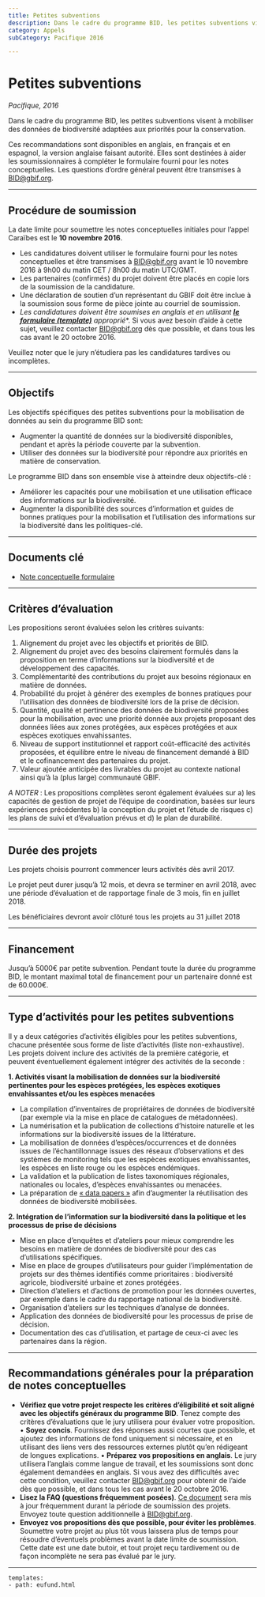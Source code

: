 ```yaml
---
title: Petites subventions
description: Dans le cadre du programme BID, les petites subventions visent à mobiliser des données de biodiversité adaptées aux priorités pour la conservation.
category: Appels
subCategory: Pacifique 2016

---
```

# Petites subventions

_Pacifique, 2016_

Dans le cadre du programme BID, les petites subventions visent à mobiliser des données de biodiversité adaptées aux priorités pour la conservation.

Ces recommandations sont disponibles en anglais, en français et en espagnol, la version anglaise faisant autorité. Elles sont destinées à aider les soumissionnaires à compléter le formulaire fourni pour les notes conceptuelles. Les questions d’ordre général peuvent être transmises à [BID@gbif.org](mailto:bid@gbif.org).

<!-- toc -->
<!-- tocstop -->

-----------------------

## Procédure de soumission

La date limite pour soumettre les notes conceptuelles initiales pour l’appel Caraïbes est le **10 novembre 2016**.

+ Les candidatures doivent utiliser le formulaire fourni pour les notes conceptuelles et être transmises à [BID@gbif.org](mailto:bid@gbif.org) avant le 10 novembre 2016 à 9h00 du matin CET / 8h00 du matin UTC/GMT.
+ Les partenaires (confirmés) du projet doivent être placés en copie lors de la soumission de la candidature.
+ Une déclaration de soutien d’un représentant du GBIF doit être inclue à la soumission sous forme de pièce jointe au courriel de soumission.
+ *Les candidatures doivent être soumises en anglais et en utilisant [**le formulaire (template)**](/raw/BID-Concept-Note-Template-Pacific.docx) approprié**. Si vous avez besoin d’aide à cette sujet, veuillez contacter [BID@gbif.org](mailto:bid@gbif.org) dès que possible, et dans tous les cas avant le 20 octobre 2016.

Veuillez noter que le jury n’étudiera pas les candidatures tardives ou incomplètes.

-----------

## Objectifs

Les objectifs spécifiques des petites subventions pour la mobilisation de données au sein du programme BID sont:
+ Augmenter la quantité de données sur la biodiversité disponibles, pendant et après la période couverte par la subvention.
+ Utiliser des données sur la biodiversité pour répondre aux priorités en matière de conservation.

Le programme BID dans son ensemble vise à atteindre deux objectifs-clé :
+ Améliorer les capacités pour une mobilisation et une utilisation efficace des informations sur la biodiversité.
+ Augmenter la disponibilité des sources d’information et  guides de bonnes pratiques  pour la mobilisation et l’utilisation des informations sur la biodiversité dans les politiques-clé.

-----------

## Documents clé

+ [Note conceptuelle formulaire](/raw/BID-Concept-Note-Template-Pacific.docx)

-----------

## Critères d’évaluation

Les propositions seront évaluées selon les critères suivants:
1. Alignement du projet avec les objectifs et priorités de BID.
2. Alignement du projet avec des besoins clairement formulés dans la proposition en terme d’informations sur la biodiversité et de développement des capacités.
3. Complémentarité des contributions du projet aux besoins régionaux en matière de données. 
4. Probabilité du projet à générer des exemples de bonnes pratiques pour l’utilisation des données de biodiversité lors de la prise de décision.
5. Quantité, qualité et pertinence des données de biodiversité proposées pour la mobilisation, avec une priorité donnée aux projets proposant des données liées aux zones protégées, aux espèces protégées et aux espèces exotiques envahissantes.
6. Niveau de support institutionnel et rapport coût-efficacité des activités proposées, et équilibre entre le niveau de financement demandé à BID et le cofinancement des partenaires du projet.
7. Valeur ajoutée anticipée des livrables du projet au contexte national ainsi qu’à la (plus large) communauté GBIF.

*A NOTER* : Les propositions complètes seront également évaluées sur a) les capacités de gestion de projet de l’équipe de coordination, basées sur leurs expériences précédentes b) la conception du projet et l’étude de risques c) les plans de suivi et d’évaluation prévus et d) le plan de durabilité.

-----------

## Durée des projets

Les projets choisis pourront commencer leurs activités dès avril 2017. 

Le projet peut durer jusqu’à 12 mois, et devra se terminer en avril 2018, avec une période d’évaluation et de rapportage finale de 3 mois, fin en juillet 2018. 

Les bénéficiaires devront avoir clöturé tous les projets au 31 juillet 2018

-----------

## Financement

Jusqu’à 5000€ par petite subvention. Pendant toute la durée du programme BID, le montant maximal total de financement pour un partenaire donné est de 60.000€.

-----------

## Type d’activités pour les petites subventions

Il y a deux catégories d’activités éligibles pour les petites subventions, chacune présentée sous forme de liste d’activités (liste non-exhaustive). Les projets doivent inclure des activités de la première catégorie, et peuvent éventuellement également intégrer des activités de la seconde :

**1. Activités visant la mobilisation de données sur la biodiversité pertinentes pour les espèces protégées, les espèces exotiques envahissantes et/ou les espèces menacées**
+ La compilation d’inventaires de propriétaires de données de biodiversité (par exemple via la mise en place de catalogues de métadonnées).
+ La numérisation et la publication de collections d’histoire naturelle et les informations sur la biodiversité issues de la littérature.
+ La mobilisation de données d’espèces/occurrences et de données issues de l’échantillonnage issues des réseaux d’observations et des systèmes de monitoring tels que les espèces exotiques envahissantes, les espèces en liste rouge ou les espèces endémiques.
+ La validation et la publication de listes taxonomiques régionales, nationales ou locales, d’espèces envahissantes ou menacées.
+ La préparation de  [« data papers »](http://www.gbif.org/publishing-data/data-papers) afin d’augmenter la réutilisation des données de biodiversité mobilisées.

**2. Intégration de l’information sur la biodiversité dans la politique et les processus de prise de décisions**
+ Mise en place d’enquêtes et d’ateliers pour mieux comprendre les besoins en matière de données de biodiversité pour des cas d’utilisations spécifiques.
+ Mise en place de groupes d’utilisateurs pour guider l’implémentation de projets sur des thèmes identifiés comme prioritaires : biodiversité agricole, biodiversité urbaine et zones protégées. 
+ Direction d’ateliers et d’actions de promotion pour les données ouvertes, par exemple dans le cadre du rapportage national de la biodiversité.
+ Organisation d’ateliers sur les techniques d’analyse de données.
+ Application des données de biodiversité pour les processus de prise de décision.
+ Documentation des cas d’utilisation, et partage de ceux-ci avec les partenaires dans la région.

-----------

## Recommandations générales pour la préparation de notes conceptuelles

+ **Vérifiez que votre projet respecte les critères d’éligibilité et soit aligné avec les objectifs généraux du programme BID**. Tenez compte des critères d’évaluations que le jury utilisera pour évaluer votre proposition.
• **Soyez concis**. Fournissez des réponses aussi courtes que possible, et ajoutez des informations de fond uniquement si nécessaire, et en utilisant des liens vers des ressources externes plutôt qu’en rédigeant de longues explications.
• **Préparez vos propositions en anglais**. Le jury utilisera l’anglais comme langue de travail, et les soumissions sont donc également demandées en anglais. Si vous avez des difficultés avec cette condition, veuillez contacter [BID@gbif.org](mailto:bid@gbif.org) pour obtenir de l’aide dès que possible, et dans tous les cas avant le 20 octobre 2016.
+ **Lisez la FAQ (questions fréquemment posées)**. [Ce document](../faq) sera mis à jour fréquemment durant la période de soumission des projets. Envoyez toute question additionnelle à [BID@gbif.org](mailto:bid@gbif.org). 
+ **Envoyez vos propositions dès que possible, pour éviter les problèmes**.  Soumettre votre projet au plus tôt vous laissera plus de temps pour résoudre d’éventuels problèmes avant la date limite de soumission. Cette date est une date butoir, et tout projet reçu tardivement ou de façon incomplète ne sera pas évalué par le jury.

___________

```styledYaml
templates:
- path: eufund.html
```
